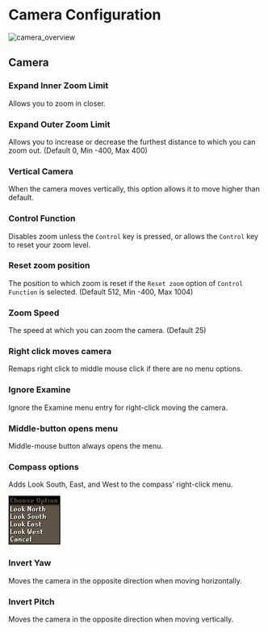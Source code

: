 # Camera Configuration

![camera_overview](img/camera/camera_overview.gif)

## Camera
### Expand Inner Zoom Limit
Allows you to zoom in closer.

### Expand Outer Zoom Limit 
Allows you to increase or decrease the furthest distance to which you can zoom out. (Default 0, Min -400, Max 400)
### Vertical Camera
When the camera moves vertically, this option allows it to move higher than default.

### Control Function
Disables zoom unless the `Control` key is pressed, or allows the `Control` key to reset your zoom level.

### Reset zoom position
The position to which zoom is reset if the `Reset zoom` option of `Control Function` is selected. (Default 512, Min -400, Max 1004)

### Zoom Speed
The speed at which you can zoom the camera. (Default 25)

### Right click moves camera
Remaps right click to middle mouse click if there are no menu options.

### Ignore Examine
Ignore the Examine menu entry for right-click moving the camera.

### Middle-button opens menu
Middle-mouse button always opens the menu.

### Compass options

Adds Look South, East, and West to the compass' right-click menu.

<img width="103" alt="" src="img/camera/camera_compass.png">

### Invert Yaw

Moves the camera in the opposite direction when moving horizontally.

### Invert Pitch

Moves the camera in the opposite direction when moving vertically.
